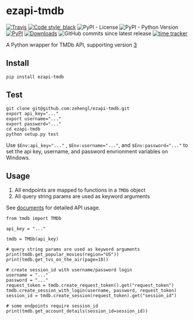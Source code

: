 # ezapi-tmdb

[![Travis](https://img.shields.io/travis/zehengl/ezapi-tmdb.svg)](https://travis-ci.org/zehengl/ezapi-tmdb)
[![Code style: black](https://img.shields.io/badge/code%20style-black-000000.svg)](https://github.com/ambv/black)
![PyPI - License](https://img.shields.io/pypi/l/ezapi-tmdb.svg)
![PyPI - Python Version](https://img.shields.io/pypi/pyversions/ezapi-tmdb.svg)
[![PyPI](https://img.shields.io/pypi/v/ezapi-tmdb.svg)](https://pypi.python.org/pypi/ezapi-tmdb)
[![Downloads](https://pepy.tech/badge/ezapi-tmdb)](https://pepy.tech/project/ezapi-tmdb)
![GitHub commits since latest release](https://img.shields.io/github/commits-since/zehengl/ezapi-tmdb/0.5.0.svg)
[![time tracker](https://wakatime.com/badge/github/zehengl/ezapi-tmdb.svg)](https://wakatime.com/badge/github/zehengl/ezapi-tmdb)

A Python wrapper for TMDb API, supporting version [3](https://developers.themoviedb.org/3/getting-started)

## Install

    pip install ezapi-tmdb

## Test

    git clone git@github.com:zehengl/ezapi-tmdb.git
    export api_key="..."
    export username="..."
    export password="..."
    cd ezapi-tmdb
    python setup.py test

Use `$Env:api_key="..."` , `$Env:username="..."`, and `$Env:password="..."` to set the api key, username, and password envrionment variables on Windows.

## Usage

1. All endpoints are mapped to functions in a `TMDb` object
2. All query string params are used as keyword arguments

See [documents](https://developers.themoviedb.org/3/getting-started) for detailed API usage.

    from tmdb import TMDb

    api_key = "..."

    tmdb = TMDb(api_key)

    # query string params are used as keyword arguments
    print(tmdb.get_popular_movies(region="US"))
    print(tmdb.get_tvs_on_the_air(page=10))

    # create session_id with username/password login
    username = "..."
    password = "..."
    request_token = tmdb.create_request_token().get("request_token")
    tmdb.create_session_with_login(username, password, request_token)
    session_id = tmdb.create_session(request_token).get("session_id")

    # some endpoints require session_id
    print(tmdb.get_account_details(session_id=session_id))
